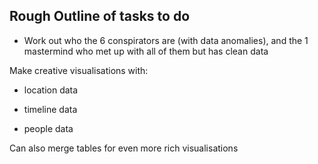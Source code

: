 ## Rough Outline of tasks to do 

- Work out who the 6 conspirators are (with data anomalies), and the 1 mastermind who met up with all of them but has clean data

Make creative visualisations with:

- location data

- timeline data 

- people data

Can also merge tables for even more rich visualisations 


